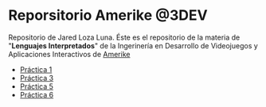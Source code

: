 # Reporsitorio Amerike @3DEV
Repositorio de Jared Loza Luna.
Éste es el repositorio de la materia de "**Lenguajes Interpretados**" de la Ingerinería en Desarrollo de Videojuegos y Aplicaciones Interactivos de [Amerike](https://amerike.edu.mx)

- [Práctica 1](Practica1.md)
- [Práctica 3](https://github.com/oldmaster94/main)
- [Práctica 5](Practica-5.md)
- [Práctica 6](https://github.com/oldmaster94/Practica6)